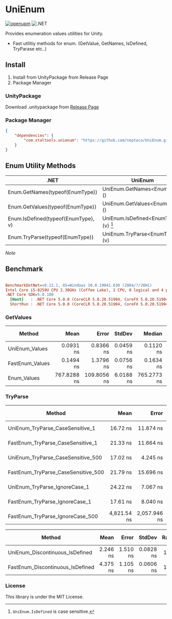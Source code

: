 # UniEnum

[![openupm](https://img.shields.io/npm/v/com.xtaltools.unienum?label=openupm&registry_uri=https://package.openupm.com)](https://openupm.com/packages/com.xtaltools.unienum/)
![.NET](https://github.com/neptaco/UniEnum/workflows/.NET/badge.svg)

Provides enumeration values utilities for Unity.

- Fast utilitiy methods for enum. (GetValue, GetNames, IsDefined, TryParase etc..)

## Install

1. Install from UnityPackage from Release Page
2. Package Manager

### UnityPackage

Download .unitypackage from [Release Page](https://github.com/neptaco/UniEnum/releases)

### Package Manager

```manifest.json
{
    "dependencies": {
        "com.xtaltools.unienum": "https://github.com/neptaco/UniEnum.git?path=src/UniEnum.Unity/Assets/UniEnum"
    }
}
```


## Enum Utility Methods

|.NET|UniEnum|
|----|-------|
|Enum.GetNames(typeof(EnumType))|UniEnum.GetNames\<EnumType>()|
|Enum.GetValues(typeof(EnumType))|UniEnum.GetValues\<EnumType>()|
|Enum.IsDefined(typeof(EnumType), v)|UniEnum.IsDefined\<EnumType>(v) [^1]|
|Enum.TryParse(typeof(EnumType))|UniEnum.TryParse\<EnumType>(v)|


*Note*

[^1]: `UniEnum.IsDefined` is case sensitive.

## Benchmark

``` ini

BenchmarkDotNet=v0.12.1, OS=Windows 10.0.19041.630 (2004/?/20H1)
Intel Core i5-8259U CPU 2.30GHz (Coffee Lake), 1 CPU, 8 logical and 4 physical cores
.NET Core SDK=5.0.100
  [Host]   : .NET Core 5.0.0 (CoreCLR 5.0.20.51904, CoreFX 5.0.20.51904), X64 RyuJIT
  ShortRun : .NET Core 5.0.0 (CoreCLR 5.0.20.51904, CoreFX 5.0.20.51904), X64 RyuJIT
```

### GetValues

|          Method |        Mean |       Error |    StdDev |      Median |     Ratio |  RatioSD |  Gen 0 | Gen 1 | Gen 2 | Allocated |
|---------------- |------------:|------------:|----------:|------------:|----------:|---------:|-------:|------:|------:|----------:|
|  UniEnum_Values |   0.0931 ns |   0.8366 ns | 0.0459 ns |   0.1120 ns |      1.00 |     0.00 |      - |     - |     - |         - |
| FastEnum_Values |   0.1494 ns |   1.3796 ns | 0.0756 ns |   0.1634 ns |      2.44 |     2.54 |      - |     - |     - |         - |
|     Enum_Values | 767.8288 ns | 109.8056 ns | 6.0188 ns | 765.2773 ns | 10,559.26 | 7,092.53 | 0.0706 |     - |     - |     224 B |

### TryParse

|                              Method |        Mean |        Error |     StdDev |  Ratio | RatioSD | Gen 0 | Gen 1 | Gen 2 | Allocated |
|------------------------------------ |------------:|-------------:|-----------:|-------:|--------:|------:|------:|------:|----------:|
|    UniEnum_TryParse_CaseSensitive_1 |    16.72 ns |    11.874 ns |   0.651 ns |   1.00 |    0.00 |     - |     - |     - |         - |
|   FastEnum_TryParse_CaseSensitive_1 |    21.33 ns |    11.664 ns |   0.639 ns |   1.28 |    0.09 |     - |     - |     - |         - |
|  UniEnum_TryParse_CaseSensitive_500 |    17.02 ns |     4.245 ns |   0.233 ns |   1.02 |    0.05 |     - |     - |     - |         - |
| FastEnum_TryParse_CaseSensitive_500 |    21.79 ns |    15.696 ns |   0.860 ns |   1.31 |    0.08 |     - |     - |     - |         - |
|       UniEnum_TryParse_IgnoreCase_1 |    24.22 ns |     7.067 ns |   0.387 ns |   1.45 |    0.03 |     - |     - |     - |         - |
|      FastEnum_TryParse_IgnoreCase_1 |    17.61 ns |     8.040 ns |   0.441 ns |   1.05 |    0.06 |     - |     - |     - |         - |
|    FastEnum_TryParse_IgnoreCase_500 | 4,821.54 ns | 2,057.946 ns | 112.803 ns | 288.58 |    9.61 |     - |     - |     - |         - |


|                           Method |     Mean |    Error |    StdDev | Ratio | RatioSD | Gen 0 | Gen 1 | Gen 2 | Allocated |
|--------------------------------- |---------:|---------:|----------:|------:|--------:|------:|------:|------:|----------:|
|  UniEnum_Discontinuous_IsDefined | 2.246 ns | 1.510 ns | 0.0828 ns |  1.00 |    0.00 |     - |     - |     - |         - |
| FastEnum_Discontinuous_IsDefined | 4.375 ns | 1.105 ns | 0.0606 ns |  1.95 |    0.05 |     - |     - |     - |         - |


### License

This library is under the MIT License.
